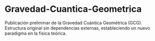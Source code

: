 # Gravedad-Cuantica-Geometrica
Publicación preliminar de la Gravedad Cuántica Geométrica (GCG). Estructura original sin dependencias externas, estableciendo un nuevo paradigma en la física teórica.
